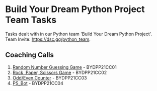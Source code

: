 # Build Your Dream Python Project Team Tasks

Tasks dealt with in our Python team 'Build Your Dream Python Project'.<br>
Team Invite: https://dsc.gg/python_team.

## Coaching Calls
<ol>
 <li><a href="https://github.com/lxndroc/python-team/blob/main/BYDPP21CC01-guessing_game.py">Random Number Guessing Game</a> - BYDPP21CC01</li>
 <li><a href="https://github.com/lxndroc/python-team/blob/main/BYDPP21CC02-rps_game.py">Rock, Paper, Scissors Game</a> - BYDPP21CC02</li>
 <li><a href="https://github.com/lxndroc/python-team/blob/main/BYDPP21CC03-odd_even_counter.py">Odd/Even Counter</a> - BYDPP21CC03</li>
 <li><a href="https://github.com/lxndroc/python-team/blob/main/BYDPP21CC04-PS_Bot.py">PS_Bot</a> - BYDPP21CC04</li>
</ol>
